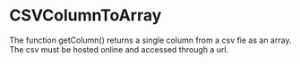 # CSVColumnToArray
The function getColumn() returns a single column from a csv fie as an array. The csv must be hosted online and accessed through a url.
